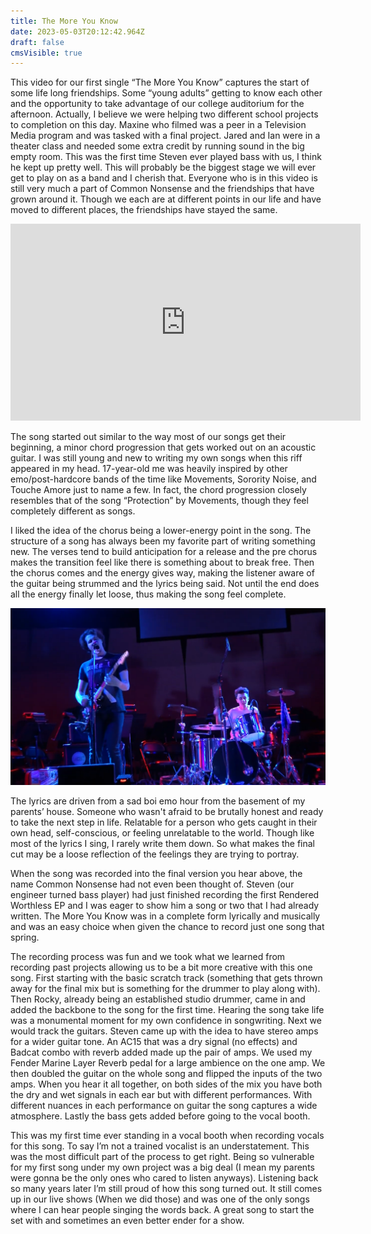 ```yaml
---
title: The More You Know
date: 2023-05-03T20:12:42.964Z
draft: false
cmsVisible: true
---
```

This video for our first single “The More You Know” captures the start of some life long friendships. Some “young adults” getting to know each other and the opportunity to take advantage of our college auditorium for the afternoon. Actually, I believe we were helping two different school projects to completion on this day. Maxine who filmed was a peer in a Television Media program and was tasked with a final project. Jared and Ian were in a theater class and needed some extra credit by running sound in the big empty room. This was the first time Steven ever played bass with us, I think he kept up pretty well. This will probably be the biggest stage we will ever get to play on as a band and I cherish that. Everyone who is in this video is still very much a part of Common Nonsense and the friendships that have grown around it. Though we each are at different points in our life and have moved to different places, the friendships have stayed the same.

<iframe width="560" height="315" src="https://www.youtube.com/embed/seZ9-npviEs" title="YouTube video player" frameborder="0" allow="accelerometer; autoplay; clipboard-write; encrypted-media; gyroscope; picture-in-picture; web-share" allowfullscreen></iframe>

The song started out similar to the way most of our songs get their beginning, a minor chord progression that gets worked out on an acoustic guitar. I was still young and new to writing my own songs when this riff appeared in my head. 17-year-old me was heavily inspired by other emo/post-hardcore bands of the time like Movements, Sorority Noise, and Touche Amore just to name a few. In fact, the chord progression closely resembles that of the song “Protection” by Movements, though they feel completely different as songs. 

I liked the idea of the chorus being a lower-energy point in the song. The structure of a song has always been my favorite part of writing something new. The verses tend to build anticipation for a release and the pre chorus makes the transition feel like there is something about to break free. Then the chorus comes and the energy gives way, making the listener aware of the guitar being strummed and the lyrics being said. Not until the end does all the energy finally let loose, thus making the song feel complete. 

![](2023-05-04_15-11.png)

The lyrics are driven from a sad boi emo hour from the basement of my parents’ house. Someone who wasn't afraid to be brutally honest and ready to take the next step in life. Relatable for a person who gets caught in their own head, self-conscious, or feeling unrelatable to the world. Though like most of the lyrics I sing, I rarely write them down. So what makes the final cut may be a loose reflection of the feelings they are trying to portray. 

When the song was recorded into the final version you hear above, the name Common Nonsense had not even been thought of. Steven (our engineer turned bass player) had just finished recording the first Rendered Worthless EP and I was eager to show him a song or two that I had already written. The More You Know was in a complete form lyrically and musically and was an easy choice when given the chance to record just one song that spring. 

The recording process was fun and we took what we learned from recording past projects allowing us to be a bit more creative with this one song. First starting with the basic scratch track (something that gets thrown away for the final mix but is something for the drummer to play along with). Then Rocky, already being an established studio drummer, came in and added the backbone to the song for the first time. Hearing the song take life was a monumental moment for my own confidence in songwriting. Next we would track the guitars. Steven came up with the idea to have stereo amps for a wider guitar tone. An AC15 that was a dry signal (no effects) and Badcat combo with reverb added made up the pair of amps. We used my Fender Marine Layer Reverb pedal for a large ambience on the one amp. We then doubled the guitar on the whole song and flipped the inputs of the two amps. When you hear it all together, on both sides of the mix you have both the dry and wet signals in each ear but with different performances. With different nuances in each performance on guitar the song captures a wide atmosphere. Lastly the bass gets added before going to the vocal booth. 

This was my first time ever standing in a vocal booth when recording vocals for this song. To say I’m not a trained vocalist is an understatement. This was the most difficult part of the process to get right. Being so vulnerable for my first song under my own project was a big deal (I mean my parents were gonna be the only ones who cared to listen anyways). Listening back so many years later I’m still proud of how this song turned out. It still comes up in our live shows (When we did those) and was one of the only songs where I can hear people singing the words back. A great song to start the set with and sometimes an even better ender for a show.